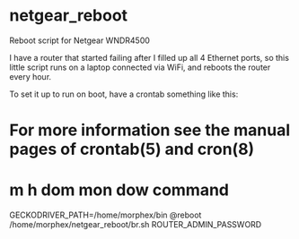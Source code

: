 # netgear_reboot
Reboot script for Netgear WNDR4500

I have a router that started failing after I filled up all 4 Ethernet ports, so this little script runs on a laptop connected via WiFi, and reboots the router every hour.

To set it up to run on boot, have a crontab something like this:

# For more information see the manual pages of crontab(5) and cron(8)
# 
# m h  dom mon dow   command
GECKODRIVER_PATH=/home/morphex/bin
@reboot /home/morphex/netgear_reboot/br.sh ROUTER_ADMIN_PASSWORD

